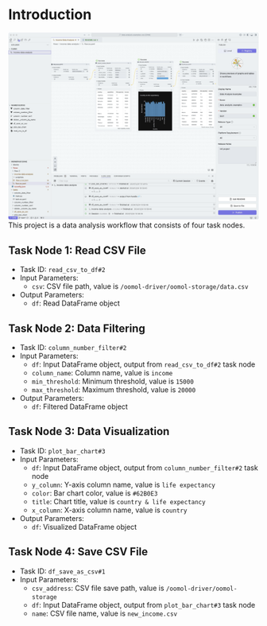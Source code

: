 # Introduction

![images](./images/screen.png)
This project is a data analysis workflow that consists of four task nodes.

## Task Node 1: Read CSV File

* Task ID: `read_csv_to_df#2`
* Input Parameters:
	+ `csv`: CSV file path, value is `/oomol-driver/oomol-storage/data.csv`
* Output Parameters:
	+ `df`: Read DataFrame object

## Task Node 2: Data Filtering

* Task ID: `column_number_filter#2`
* Input Parameters:
	+ `df`: Input DataFrame object, output from `read_csv_to_df#2` task node
	+ `column_name`: Column name, value is `income`
	+ `min_threshold`: Minimum threshold, value is `15000`
	+ `max_threshold`: Maximum threshold, value is `20000`
* Output Parameters:
	+ `df`: Filtered DataFrame object

## Task Node 3: Data Visualization

* Task ID: `plot_bar_chart#3`
* Input Parameters:
	+ `df`: Input DataFrame object, output from `column_number_filter#2` task node
	+ `y_column`: Y-axis column name, value is `life expectancy`
	+ `color`: Bar chart color, value is `#62B0E3`
	+ `title`: Chart title, value is `country & life expectancy`
	+ `x_column`: X-axis column name, value is `country`
* Output Parameters:
	+ `df`: Visualized DataFrame object

## Task Node 4: Save CSV File

* Task ID: `df_save_as_csv#1`
* Input Parameters:
	+ `csv_address`: CSV file save path, value is `/oomol-driver/oomol-storage`
	+ `df`: Input DataFrame object, output from `plot_bar_chart#3` task node
	+ `name`: CSV file name, value is `new_income.csv`